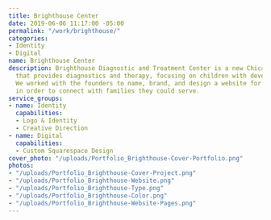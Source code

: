 ```yaml
---
title: Brighthouse Center
date: 2019-06-06 11:17:00 -05:00
permalink: "/work/brighthouse/"
categories:
- Identity
- Digital
name: Brighthouse Center
description: Brighthouse Diagnostic and Treatment Center is a new Chicago-based clinic
  that provides diagnostics and therapy, focusing on children with developmental differences.
  We worked with the founders to name, brand, and design a website for their organization
  in order to connect with families they could serve.
service_groups:
- name: Identity
  capabilities:
  - Logo & Identity
  - Creative Direction
- name: Digital
  capabilities:
  - Custom Squarespace Design
cover_photo: "/uploads/Portfolio_Brighthouse-Cover-Portfolio.png"
photos:
- "/uploads/Portfolio_Brighthouse-Cover-Project.png"
- "/uploads/Portfolio_Brighthouse-Website.png"
- "/uploads/Portfolio_Brighthouse-Type.png"
- "/uploads/Portfolio_Brighthouse-Color.png"
- "/uploads/Portfolio_Brighthouse-Website-Pages.png"
---
```



